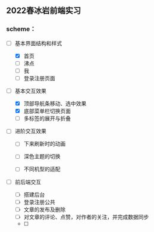 ## 2022春冰岩前端实习

### scheme：

- [ ] 基本界面结构和样式

  - [x] 首页
  - [ ] 沸点
  - [ ] 我
  - [ ] 登录注册页面

- [ ] 基本交互效果

  - [x] 顶部导航条移动、选中效果
  - [x] 底部菜单栏切换页面
  - [ ] 多标签的展开与折叠

- [ ] 进阶交互效果

  - [ ] 下来刷新时的动画

  - [ ] 深色主题的切换

  - [ ] 不同机型的适配

- [ ] 前后端交互

  - [ ] 搭建后台
  - [ ] 登录注册公共
  - [ ] 文章的发布及删除
  - [ ] 对文章的评论、点赞，对作者的关注，并完成数据同步
  - [ ] 


